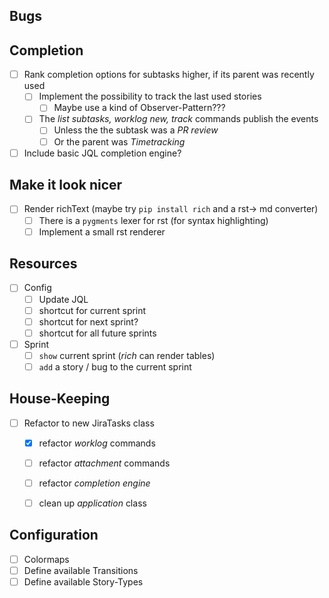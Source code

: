 ## Bugs

## Completion
+ [ ] Rank completion options for subtasks higher, if its parent was recently used
  + [ ] Implement the possibility to track the last used stories
    + [ ] Maybe use a kind of Observer-Pattern???
  + [ ] The _list subtasks, worklog new, track_ commands publish the events
    + [ ] Unless the the subtask was a _PR review_
    + [ ] Or the parent was _Timetracking_
+ [ ] Include basic JQL completion engine?

## Make it look nicer
+ [ ] Render richText (maybe try `pip install rich` and a rst-> md converter)
  + [ ] There is a `pygments` lexer for rst (for syntax highlighting)
  + [ ] Implement a small rst renderer

## Resources
+ [ ] Config
  + [ ] Update JQL
  + [ ] shortcut for current sprint
  + [ ] shortcut for next sprint?
  + [ ] shortcut for all future sprints
+ [ ] Sprint
  + [ ] `show` current sprint (_rich_ can render tables)
  + [ ] `add` a story / bug to the current sprint

## House-Keeping
+ [ ] Refactor to new JiraTasks class
  + [x] refactor _worklog_ commands
  + [ ] refactor _attachment_ commands
  + [ ] refactor _completion engine_
  + [ ] clean up _application_ class


## Configuration
+ [ ] Colormaps
+ [ ] Define available Transitions
+ [ ] Define available Story-Types
